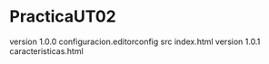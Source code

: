 # PracticaUT02
version 1.0.0
    configuracion.editorconfig
    src
        index.html
version 1.0.1
    caracteristicas.html
    
